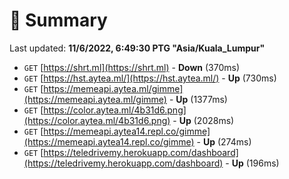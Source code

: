 # 📖 Summary
Last updated: **11/6/2022, 6:49:30 PTG "Asia/Kuala_Lumpur"**

- `GET` [https://shrt.ml](https://shrt.ml) - **Down** (370ms)
- `GET` [https://hst.aytea.ml/](https://hst.aytea.ml/) - **Up** (730ms)
- `GET` [https://memeapi.aytea.ml/gimme](https://memeapi.aytea.ml/gimme) - **Up** (1377ms)
- `GET` [https://color.aytea.ml/4b31d6.png](https://color.aytea.ml/4b31d6.png) - **Up** (2028ms)
- `GET` [https://memeapi.aytea14.repl.co/gimme](https://memeapi.aytea14.repl.co/gimme) - **Up** (274ms)
- `GET` [https://teledrivemy.herokuapp.com/dashboard](https://teledrivemy.herokuapp.com/dashboard) - **Up** (196ms)
